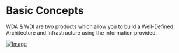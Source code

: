 # Basic Concepts

WDA & WDI are two products which allow you to build a Well-Defined Architecture and Infrastructure using the information provided.
<!-- <img src="/docs/Images/bc.png" alt="TechCo hero image"> -->
<!-- ![alt text](/Images/bc.png) -->
<a href="/Images/bc.png" target="_blank"><img src="/Images/bc.png" alt="Image"></a>
